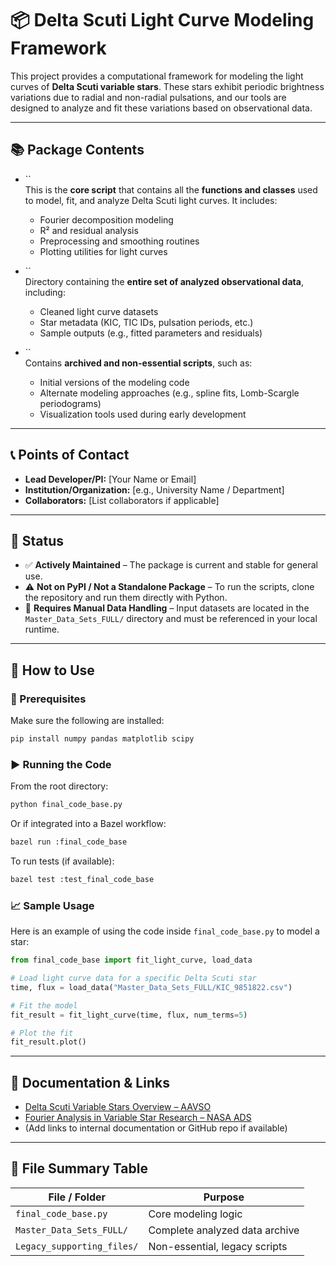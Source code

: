 # 📦 Delta Scuti Light Curve Modeling Framework

This project provides a computational framework for modeling the light curves of **Delta Scuti variable stars**. These stars exhibit periodic brightness variations due to radial and non-radial pulsations, and our tools are designed to analyze and fit these variations based on observational data.

---

## 📚 Package Contents

- ``\
  This is the **core script** that contains all the **functions and classes** used to model, fit, and analyze Delta Scuti light curves. It includes:

  - Fourier decomposition modeling
  - R² and residual analysis
  - Preprocessing and smoothing routines
  - Plotting utilities for light curves

- ``\
  Directory containing the **entire set of analyzed observational data**, including:

  - Cleaned light curve datasets
  - Star metadata (KIC, TIC IDs, pulsation periods, etc.)
  - Sample outputs (e.g., fitted parameters and residuals)

- ``\
  Contains **archived and non-essential scripts**, such as:

  - Initial versions of the modeling code
  - Alternate modeling approaches (e.g., spline fits, Lomb-Scargle periodograms)
  - Visualization tools used during early development

---

## 📞 Points of Contact

- **Lead Developer/PI:** [Your Name or Email]
- **Institution/Organization:** [e.g., University Name / Department]
- **Collaborators:** [List collaborators if applicable]

---

## 📌 Status

- ✅ **Actively Maintained** – The package is current and stable for general use.
- ⚠️ **Not on PyPI / Not a Standalone Package** – To run the scripts, clone the repository and run them directly with Python.
- 📁 **Requires Manual Data Handling** – Input datasets are located in the `Master_Data_Sets_FULL/` directory and must be referenced in your local runtime.

---

## 🚀 How to Use

### 🧰 Prerequisites

Make sure the following are installed:

```bash
pip install numpy pandas matplotlib scipy
```

### ▶️ Running the Code

From the root directory:

```bash
python final_code_base.py
```

Or if integrated into a Bazel workflow:

```bash
bazel run :final_code_base
```

To run tests (if available):

```bash
bazel test :test_final_code_base
```

### 📈 Sample Usage

Here is an example of using the code inside `final_code_base.py` to model a star:

```python
from final_code_base import fit_light_curve, load_data

# Load light curve data for a specific Delta Scuti star
time, flux = load_data("Master_Data_Sets_FULL/KIC_9851822.csv")

# Fit the model
fit_result = fit_light_curve(time, flux, num_terms=5)

# Plot the fit
fit_result.plot()
```

---

## 📌 Documentation & Links

- [Delta Scuti Variable Stars Overview – AAVSO](https://www.aavso.org/delta-scuti-variables)
- [Fourier Analysis in Variable Star Research – NASA ADS](https://ui.adsabs.harvard.edu/)
- (Add links to internal documentation or GitHub repo if available)

---

## 📂 File Summary Table

| File / Folder              | Purpose                        |
| -------------------------- | ------------------------------ |
| `final_code_base.py`       | Core modeling logic            |
| `Master_Data_Sets_FULL/`   | Complete analyzed data archive |
| `Legacy_supporting_files/` | Non-essential, legacy scripts  |



